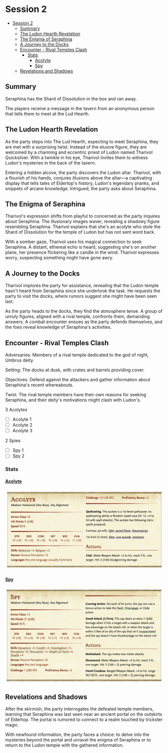 # Session 2

- [Session 2](#session-2)
  - [Summary](#summary)
  - [The Ludon Hearth Revelation](#the-ludon-hearth-revelation)
  - [The Enigma of Seraphina](#the-enigma-of-seraphina)
  - [A Journey to the Docks](#a-journey-to-the-docks)
  - [Encounter - Rival Temples Clash](#encounter---rival-temples-clash)
    - [Stats](#stats)
      - [Acolyte](#acolyte)
      - [Spy](#spy)
  - [Revelations and Shadows](#revelations-and-shadows)


## Summary

Seraphina has the Shard of Dissolution in the box and ran away. 

The players receive a message in the tavern from an anonymous person that tells them to meet at the Lud Hearth.


## The Ludon Hearth Revelation

As the party steps into The Lud Hearth, expecting to meet Seraphina, they are met with a surprising twist. Instead of the elusive figure, they are welcomed by a charming and eccentric priest of Ludon named Tharivol Quicksilver. With a twinkle in his eye, Tharivol invites them to witness Ludon's mysteries in the back of the tavern.

Entering a hidden alcove, the party discovers the Ludon altar. Tharivol, with a flourish of his hands, conjures illusions above the altar—a captivating display that tells tales of Eldertop's history, Ludon's legendary pranks, and snippets of arcane knowledge. Intrigued, the party asks about Seraphina.

## The Enigma of Seraphina

Tharivol's expression shifts from playful to concerned as the party inquires about Seraphina. The illusionary images waver, revealing a shadowy figure resembling Seraphina. Tharivol explains that she's an acolyte who stole the Shard of Dissolution for the temple of Ludon but has not sent word back.

With a somber gaze, Tharivol uses his magical connection to seek Seraphina. A distant, ethereal echo is heard, suggesting she's on another plane, her presence flickering like a candle in the wind. Tharivol expresses worry, suspecting something might have gone awry.


## A Journey to the Docks

Tharivol implores the party for assistance, revealing that the Ludon temple hasn't heard from Seraphina since she undertook the task. He requests the party to visit the docks, where rumors suggest she might have been seen last.

As the party heads to the docks, they find the atmosphere tense. A group of unruly figures, aligned with a rival temple, confronts them, demanding answers. A combat encounter ensues as the party defends themselves, and the foes reveal knowledge of Seraphina's activities.

## Encounter - Rival Temples Clash

Adversaries: Members of a rival temple dedicated to the god of night, Umbrus deity.

Setting: The docks at dusk, with crates and barrels providing cover.

Objectives: Defend against the attackers and gather information about Seraphina's recent whereabouts.

Twist: The rival temple members have their own reasons for seeking Seraphina, and their deity's motivations might clash with Ludon's.

3 Acolytes

- [ ] Acolyte 1
- [ ] Acolyte 2
- [ ] Acolyte 3

2 Spies

- [ ] Spy 1
- [ ] Spy 2

### Stats

#### [Acolyte](https://www.dndbeyond.com/monsters/16763-acolyte)

![Acolyte](../../Resources/AcolyteStats.png)

#### [Spy](https://www.dndbeyond.com/monsters/17021-spy)

![Spy](../../Resources/SpyStats.png)

## Revelations and Shadows

After the skirmish, the party interrogates the defeated temple members, learning that Seraphina was last seen near an ancient portal on the outskirts of Eldertop. The portal is rumored to connect to a realm touched by trickster magic.

With newfound information, the party faces a choice: to delve into the mysteries beyond the portal and unravel the enigma of Seraphina or to return to the Ludon temple with the gathered information.


